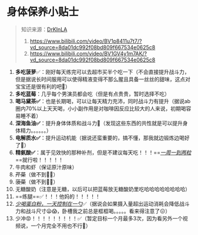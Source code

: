# 身体保养小贴士

>   知识来源：[DrKInLA](https://space.bilibili.com/326858918)
>
>   1.   https://www.bilibili.com/video/BV1p8411u7t7/?vd_source=8da01dc992f08bd809f667534e0625c8
>   2.   https://www.bilibili.com/video/BV1GV4y1m7AK/?vd_source=8da01dc992f08bd809f667534e0625c8

1.   **多吃菠萝**✅：刚好每天练完可以去超市买半个吃一下（不会直接提升战斗力，但是据说长时间服用可以使得精液变得不那么腥且具备一丝丝的甜味，这点对宝宝还是很有利的吧🤔）
2.   **多吃蓝莓**：几乎每个男演员都会吃（但是有点贵贵，暂时选择不吃）
3.   **喝马黛茶✅**：也是长期喝，可以让每天精力充沛，同时战斗力有提升（据说ab圈内70%以上天天喝，小小副作用是对咖啡因反应比较大的人来说，初期喝容易睡不着）
4.   **深海鱼油✅**：提升身体体质和战斗力🥵（发现这些东西的共性就是可以提升身体精力。。。。。。）
5.   **电解质水✅**：提升运动机能（据说还蛮重要的，搞不懂，那我就边锻炼边喝好了🤔）
6.   **精氨酸✅**：属于见效快的那种补剂，但是不建议每天吃！！！==<u>*一周一到两粒*</u>==就行啦！！！！！
7.   牛肉和虾（保证原汁原味）
8.   ~~芹菜~~（做不到👋🏻）
9.   ~~菠菜~~（做不到👋🏻）
10.   无糖酸奶（注意是无糖，以后可以把蓝莓放无糖酸奶里吃哈哈哈哈哈哈哈哈）
11.   ==练腿==✅！！！他妈的！！！！！
12.   <u>*少喝蛋白粉，一天控制在一勺*</u>✅（据说会如果摄入量超出运动消耗会降低战斗力和战斗尺寸😦😱，卧槽我之前总是框框喝。。。。。看来得注意了😖）
13.   少冲😡！！！！！！！！！✅（暂定目标一个月最多3次，因为看另外一个视频说，一个月完全不用也不行🚫）

